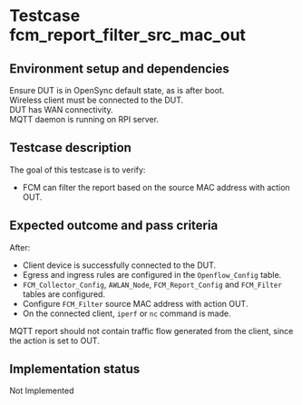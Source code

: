 # Testcase fcm_report_filter_src_mac_out

## Environment setup and dependencies

Ensure DUT is in OpenSync default state, as is after boot.\
Wireless client must be connected to the DUT.\
DUT has WAN connectivity.\
MQTT daemon is running on RPI server.

## Testcase description

The goal of this testcase is to verify:

- FCM can filter the report based on the source MAC address with action OUT.

## Expected outcome and pass criteria

After:

- Client device is successfully connected to the DUT.
- Egress and ingress rules are configured in the `Openflow_Config` table.
- `FCM_Collector_Config`, `AWLAN_Node`, `FCM_Report_Config` and `FCM_Filter`
  tables are configured.
- Configure `FCM_Filter` source MAC address with action OUT.
- On the connected client, `iperf` or `nc` command is made.

MQTT report should not contain traffic flow generated from the client, since
the action is set to OUT.

## Implementation status

Not Implemented
